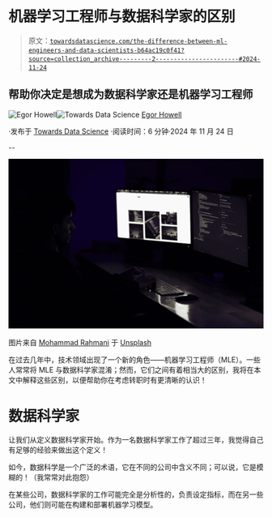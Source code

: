 # 机器学习工程师与数据科学家的区别

> 原文：[`towardsdatascience.com/the-difference-between-ml-engineers-and-data-scientists-b64ac19c0f41?source=collection_archive---------2-----------------------#2024-11-24`](https://towardsdatascience.com/the-difference-between-ml-engineers-and-data-scientists-b64ac19c0f41?source=collection_archive---------2-----------------------#2024-11-24)

## 帮助你决定是想成为数据科学家还是机器学习工程师

[](https://medium.com/@egorhowell?source=post_page---byline--b64ac19c0f41--------------------------------)![Egor Howell](https://medium.com/@egorhowell?source=post_page---byline--b64ac19c0f41--------------------------------)[](https://towardsdatascience.com/?source=post_page---byline--b64ac19c0f41--------------------------------)![Towards Data Science](https://towardsdatascience.com/?source=post_page---byline--b64ac19c0f41--------------------------------) [Egor Howell](https://medium.com/@egorhowell?source=post_page---byline--b64ac19c0f41--------------------------------)

·发布于 [Towards Data Science](https://towardsdatascience.com/?source=post_page---byline--b64ac19c0f41--------------------------------) ·阅读时间：6 分钟·2024 年 11 月 24 日

--

![](img/46a2cec8adb9c00f22affb5d6699715f.png)

图片来自 [Mohammad Rahmani](https://unsplash.com/@afgprogrammer?utm_source=medium&utm_medium=referral) 于 [Unsplash](https://unsplash.com/?utm_source=medium&utm_medium=referral)

在过去几年中，技术领域出现了一个新的角色——机器学习工程师（MLE）。一些人常常将 MLE 与数据科学家混淆；然而，它们之间有着相当大的区别，我将在本文中解释这些区别，以便帮助你在考虑转职时有更清晰的认识！

# 数据科学家

让我们从定义数据科学家开始。作为一名数据科学家工作了超过三年，我觉得自己有足够的经验来做出这个定义！

如今，数据科学是一个广泛的术语，它在不同的公司中含义不同；可以说，它是模糊的！（我常常对此抱怨）

在某些公司，数据科学家的工作可能完全是分析性的，负责设定指标，而在另一些公司，他们则可能在构建和部署机器学习模型。
